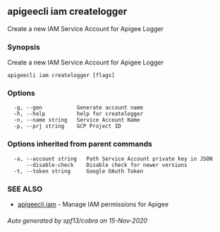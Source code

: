 ## apigeecli iam createlogger

Create a new IAM Service Account for Apigee Logger

### Synopsis

Create a new IAM Service Account for Apigee Logger

```
apigeecli iam createlogger [flags]
```

### Options

```
  -g, --gen           Generate account name
  -h, --help          help for createlogger
  -n, --name string   Service Account Name
  -p, --prj string    GCP Project ID
```

### Options inherited from parent commands

```
  -a, --account string   Path Service Account private key in JSON
      --disable-check    Disable check for newer versions
  -t, --token string     Google OAuth Token
```

### SEE ALSO

* [apigeecli iam](apigeecli_iam.md)	 - Manage IAM permissions for Apigee

###### Auto generated by spf13/cobra on 15-Nov-2020
